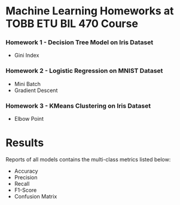 # Machine Learning Homeworks at TOBB ETU BIL 470 Course

### Homework 1 - Decision Tree Model on Iris Dataset
  * Gini Index
  
### Homework 2 - Logistic Regression on MNIST Dataset
  * Mini Batch
  * Gradient Descent
  
### Homework 3 - KMeans Clustering on Iris Dataset
  * Elbow Point


# Results

Reports of all models contains the multi-class metrics listed below:
  * Accuracy
  * Precision
  * Recall
  * F1-Score
  * Confusion Matrix

